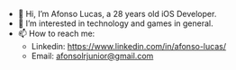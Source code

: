 - 👋 Hi, I’m Afonso Lucas, a 28 years old iOS Developer.
- 👀 I’m interested in technology and games in general.
- 📫 How to reach me: 
  - Linkedin: https://www.linkedin.com/in/afonso-lucas/
  - Email: afonsolrjunior@gmail.com

<!---
afonsolrjunior/afonsolrjunior is a ✨ special ✨ repository because its `README.md` (this file) appears on your GitHub profile.
You can click the Preview link to take a look at your changes.
--->
